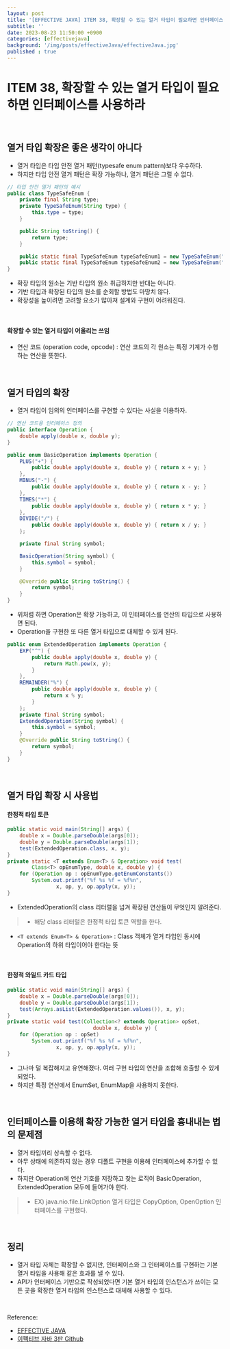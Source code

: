 ```yaml
---
layout: post
title: '[EFFECTIVE JAVA] ITEM 38, 확장할 수 있는 열거 타입이 필요하면 인터페이스를 사용하라'
subtitle: ''
date: 2023-08-23 11:50:00 +0900
categories: [effectivejava]
background: '/img/posts/effectiveJava/effectiveJava.jpg'
published : true
---
```


# ITEM 38, 확장할 수 있는 열거 타입이 필요하면 인터페이스를 사용하라

<br>

## 열거 타입 확장은 좋은 생각이 아니다
- 열거 타입은 타입 안전 열거 패턴(typesafe enum pattern)보다 우수하다.
- 하지만 타입 안전 열거 패턴은 확장 가능하나, 열거 패턴은 그럴 수 없다. 

```java
// 타입 안전 열거 패턴의 예시
public class TypeSafeEnum {
    private final String type;
    private TypeSafeEnum(String type) {
        this.type = type;
    } 

    public String toString() {
        return type;
    }

    public static final TypeSafeEnum typeSafeEnum1 = new TypeSafeEnum("type1");
    public static final TypeSafeEnum typeSafeEnum2 = new TypeSafeEnum("type2");
}
```

- 확장 타입의 원소는 기반 타입의 원소 취급하지만 반대는 아니다.
- 기반 타입과 확장된 타입의 원소를 순회할 방법도 마땅치 않다.
- 확장성을 높이려면 고려할 요소가 많아져 설계와 구현이 어려워진다. 

<br>

#### 확장할 수 있는 열거 타입이 어울리는 쓰임
- 연산 코드 (operation code, opcode) : 연산 코드의 각 원소는 특정 기계가 수행하는 연산을 뜻한다. 

<br>

## 열거 타입의 확장
- 열거 타입이 임의의 인터페이스를 구현할 수 있다는 사실을 이용하자.

```java
// 연산 코드용 인터페이스 정의
public interface Operation {
    double apply(double x, double y);
}
```

```java
public enum BasicOperation implements Operation {
    PLUS("+") {
        public double apply(double x, double y) { return x + y; }
    },
    MINUS("-") {
        public double apply(double x, double y) { return x - y; }
    },
    TIMES("*") {
        public double apply(double x, double y) { return x * y; }
    },
    DIVIDE("/") {
        public double apply(double x, double y) { return x / y; }
    };

    private final String symbol;

    BasicOperation(String symbol) {
        this.symbol = symbol;
    }

    @Override public String toString() {
        return symbol;
    }
}
```

- 위처럼 하면 Operation은 확장 가능하고, 이 인터페이스를 연산의 타입으로 사용하면 된다. 
- Operation을 구현한 또 다른 열거 타입으로 대체할 수 있게 된다. 

```java
public enum ExtendedOperation implements Operation {
    EXP("^") {
        public double apply(double x, double y) {
            return Math.pow(x, y);
        }
    },
    REMAINDER("%") {
        public double apply(double x, double y) {
            return x % y;
        }
    };
    private final String symbol;
    ExtendedOperation(String symbol) {
        this.symbol = symbol;
    }
    @Override public String toString() {
        return symbol;
    }
}
```

<br>

## 열거 타입 확장 시 사용법

#### 한정적 타입 토큰 

```java
public static void main(String[] args) {
    double x = Double.parseDouble(args[0]);
    double y = Double.parseDouble(args[1]);
    test(ExtendedOperation.class, x, y);
}
private static <T extends Enum<T> & Operation> void test(
        Class<T> opEnumType, double x, double y) {
    for (Operation op : opEnumType.getEnumConstants())
        System.out.printf("%f %s %f = %f%n",
                x, op, y, op.apply(x, y));
}
```

- ExtendedOperation의 class 리터럴을 넘겨 확장된 연산들이 무엇인지 알려준다. 
> - 해당 class 리터럴은 한정적 타입 토큰 역할을 한다. 
- `<T extends Enum<T> & Operation>` : Class 객체가 열거 타입인 동시에 Operation의 하위 타입이어야 한다는 뜻

<br>

#### 한정적 와일드 카드 타입

```java
public static void main(String[] args) {
    double x = Double.parseDouble(args[0]);
    double y = Double.parseDouble(args[1]);
    test(Arrays.asList(ExtendedOperation.values()), x, y);
}
private static void test(Collection<? extends Operation> opSet,
                            double x, double y) {
    for (Operation op : opSet)
        System.out.printf("%f %s %f = %f%n",
                x, op, y, op.apply(x, y));
}
```

- 그나마 덜 복잡해지고 유연해졌다. 여러 구현 타입의 연산을 조합해 호출할 수 있게 되었다. 
- 하지만 특정 연산에서 EnumSet, EnumMap을 사용하지 못한다. 

<br>

## 인터페이스를 이용해 확장 가능한 열거 타입을 흉내내는 법의 문제점
- 열거 타입끼리 상속할 수 없다.
- 아무 상태에 의존하지 않는 경우 디폴트 구현을 이용해 인터페이스에 추가할 수 있다. 
- 하지만 Operation에 연산 기호를 저장하고 찾는 로직이 BasicOperation, ExtendedOperation 모두에 들어가야 한다. 
> - EX) java.nio.file.LinkOption 열거 타입은 CopyOption, OpenOption 인터페이스를 구현했다. 

<br>

## 정리
- 열거 타입 자체는 확장할 수 없지만, 인터페이스와 그 인터페이스를 구현하는 기본 열거 타입을 사용해 같은 효과를 낼 수 있다. 
- API가 인터페이스 기반으로 작성되었다면 기본 열거 타입의 인스턴스가 쓰이는 모든 곳을 확장한 열거 타입의 인스턴스로 대체해 사용할 수 있다.

<br>

Reference:

- [EFFECTIVE JAVA](https://front.wemakeprice.com/product/121854081?search_keyword=%25EC%259D%25B4%25ED%258E%2599%25ED%258B%25B0%25EB%25B8%258C%2520%25EC%259E%2590%25EB%25B0%2594&_service=5&_no=1)
- [이펙티브 자바 3판 Github](https://github.com/WegraLee/effective-java-3e-source-code)
